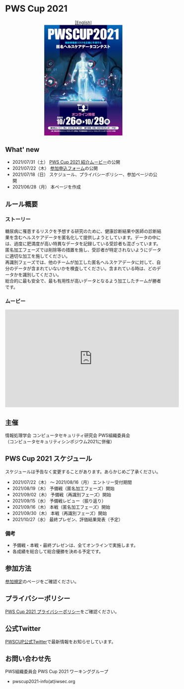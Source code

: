 # PWS Cup 2021

<div style="text-align: center;">
 <font size="2">
  <a href="./cup21_e.html">[English]</a>
 </font>
</div>

<div align="center">
 <a href="./Images/poster2021_fullsize.jpg">
  <img src="./Images/poster2021.jpg" width=50%>
 </a>
</div>

## What' new
- 2021/07/31（土） [PWS Cup 2021 紹介ムービー](https://www.youtube.com/watch?v=5iItc_uT9hk)の公開
- 2021/07/22（木） [参加申込フォーム](https://forms.gle/b2gBRWQnkRifPWcC6)の公開
- 2021/07/18（日） スケジュール、プライバシーポリシー、参加ページの公開
- 2021/06/28（月） 本ページを作成

## ルール概要
### ストーリー
糖尿病に罹患するリスクを予想する研究のために、健康診断結果や医師の診断結果を含むヘルスケアデータを匿名化して提供しようとしています。データの中には、過度に肥満度が高い特異なデータを記録している受診者も混ざっています。  
匿名加工フェーズでは削除等の措置を施し、受診者が特定されないようにデータに適切な加工を施してください。  
再識別フェーズでは、他のチームが加工した匿名ヘルスケアデータに対して、自分のデータが含まれていないかを検査してください。含まれている時は、どのデータかを識別してください。  
総合的に最も安全で、最も有用性が高いデータとなるよう加工したチームが勝者です。

### ムービー
<center><iframe width="560" height="315" src="https://www.youtube-nocookie.com/embed/5iItc_uT9hk" title="YouTube video player" frameborder="0" allow="accelerometer; autoplay; clipboard-write; encrypted-media; gyroscope; picture-in-picture" allowfullscreen></iframe></center>

## 主催
情報処理学会 コンピュータセキュリティ研究会 PWS組織委員会  
（コンピュータセキュリティシンポジウム2021に併催）

## PWS Cup 2021 スケジュール
スケジュールは予告なく変更することがあります。あらかじめご了承ください。

- 2021/07/22（木） 〜 2021/08/16（月） エントリー受付期間
- 2021/08/19（木） 予備戦（匿名加工フェーズ）開始
- 2021/09/02（木） 予備戦（再識別フェーズ）開始
- 2021/09/15（水） 予備戦レビュー（振り返り）
- 2021/09/16（木） 本戦（匿名加工フェーズ）開始
- 2021/09/30（木） 本戦（再識別フェーズ）開始
- 2021/10/27（水） 最終プレゼン、評価結果発表（予定）

### 備考
- 予備戦・本戦・最終プレゼンは、全てオンラインで実施します。
- 各成績を総合して総合優勝を決める予定です。


## 参加方法
[参加規定](./entry.html)のページをご確認ください。

## プライバシーポリシー
[PWS Cup 2021 プライバシーポリシー](./privacy_policy.html)をご確認ください。

## 公式Twitter
[PWSCUP公式Twitter](https://twitter.com/pwscup_admin)で最新情報をお知らせしています。

## お問い合わせ先
PWS組織委員会 PWS Cup 2021 ワーキンググループ

  - pwscup2021-info(at)iwsec.org
